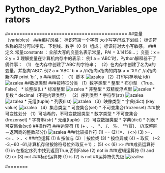 # Python_day2_Python_Variables_operators
#==========================================
##变量（variables）
###编程风格：
     标识符第一个字符 大小写字母或下划线；
     标识符名称的部分可以字母、下划线、数字（0-9）组成；
     标识符对大小写敏感。
###定义
     常量constants ：全部大写的变量名表示常量，PAI = 3.14159...；
     变量：x = 2 y = 3
     理解变量在计算机内存中的表示：
     例1 a = ‘ABC’时，Python解释器干了俩件事：
    （1） 在内存中创建了’ABC’的字符串；
    （2）在内存中创建了名为a的变量，并指向’ABC’.
     例2  a = ‘ABC’
             b = a   //b指向a指向的内存
             a = ‘XYZ’  //a指向新内存
             print ‘b:’ , b
###测试：
     （1）脚本
![azalea](https://github.com/superAzalea/Python_day2_Python_Variables_operators/blob/master/images_day2/day2_1.png)
     （2）打印内存地址 id()
![azalea](https://github.com/superAzalea/Python_day2_Python_Variables_operators/blob/master/images_day2/day2_2.png)
##数据类型
###按特征分类
     （1）数字类型
            * 整型
            * 布尔型 （True、 False）
            * 长整型(L)
            * 标准整型
![azalea](https://github.com/superAzalea/Python_day2_Python_Variables_operators/blob/master/images_day2/day2_3.png)
            * 非整型
            * 双精度浮点型
  ![azalea](https://github.com/superAzalea/Python_day2_Python_Variables_operators/blob/master/images_day2/day2_4.png)
            * 复数
            * decimal（不是内建类型）
      （2）序列类型
            * 字符型(str) 
![azalea](https://github.com/superAzalea/Python_day2_Python_Variables_operators/blob/master/images_day2/day2_5.png)
![azalea](https://github.com/superAzalea/Python_day2_Python_Variables_operators/blob/master/images_day2/day2_6.png)
            * 元组(tuple)
            * 列表(list)
![azalea](https://github.com/superAzalea/Python_day2_Python_Variables_operators/blob/master/images_day2/day2_7.png)
       （3）映像类型
            * 字典(dict) (key value)
![azalea](https://github.com/superAzalea/Python_day2_Python_Variables_operators/blob/master/images_day2/day2_8.png)
       （4）集合类型
            * 可变集合(set)
            * 不可变集合(frozenset)
###按可变性划分
       （1）可哈希的，不可变数据类型
            * 数字类型
            * 不可变集合(frozenset)
            * 字符串(str)
            * 元组(tuple)
       （2）可变数据类型
            * 字典(dict)
            * 列表
            * 可变集合(set) 
##操作符
###运算符
        (1) (+ 、-、 *、 /、 %、 **(幂)、 //(取整除－返回商的整数部分))
![azalea](https://github.com/superAzalea/Python_day2_Python_Variables_operators/blob/master/images_day2/day2_9.png)
###比较操作符
        (1) ==
        (2) !=、 (<>)
        (3) >=、 <= 、> 、<
###位运算
        (1) & 按位与
        (2) ｜按位或
        (3) ^ 按位异或
        (4) ~ 取反   （~2 -3,~60 -61,计算机存储按除符号位外取反＋1）；
        (5) <<
        (6) >>
###成员运算符
        (1) in  在指定序列中找到返回True,否则False
        (2) not in
###逻辑运算符
        (1) and
        (2) or
        (3) not
###标识运算符
        (1) is
        (2) is not
##运算符优先级
![azalea](https://github.com/superAzalea/Python_day2_Python_Variables_operators/blob/master/images_day2/day2_10.png)

#=======
